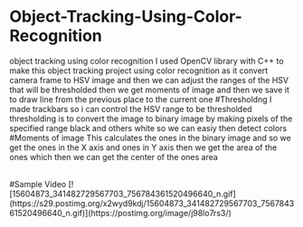 # Object-Tracking-Using-Color-Recognition
object tracking using color recognition
I used OpenCV library with C++ to make this object tracking project using color recognition as it convert camera frame to HSV
image and then we can adjust the ranges of the HSV that will be thresholded then we get moments of image and then we save it to
draw line from the previous place to the current one
#Thresholdng
I made trackbars so i can control the HSV range to be thresholded </br>
thresholding is to convert the image to binary image by making pixels of the specified range black and others white so we can easiy then detect colors
#Moments of image
This calculates the ones in the binary image and so we get the ones in the X axis and ones in Y axis then we get the area of the
ones which then we can get the center of the ones area

</br>
#Sample Video
[![15604873_341482729567703_756784361520496640_n.gif](https://s29.postimg.org/x2wyd9kdj/15604873_341482729567703_756784361520496640_n.gif)](https://postimg.org/image/j98lo7rs3/)
